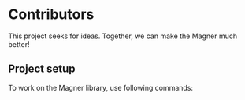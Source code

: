 # Contributors

This project seeks for ideas. Together, we can make the Magner much better!

## Project setup

To work on the Magner library, use following commands:
